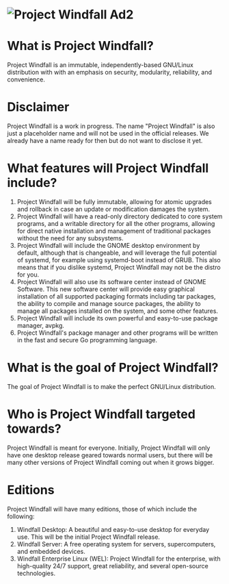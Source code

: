 # ![Project Windfall Ad2](https://github.com/PenguinByte-Projects/Project-Windfall/assets/90986945/47eebfb6-4880-445f-bcc5-27098ab1ec54)
# What is Project Windfall?
Project Windfall is an immutable, independently-based GNU/Linux distribution with with an emphasis on security, modularity, reliability, and convenience.

# Disclaimer
Project Windfall is a work in progress. The name "Project Windfall" is also just a placeholder name and will not be used in the official releases. We already have a name ready for then but do not want to disclose it yet.

# What features will Project Windfall include?
1. Project Windfall will be fully immutable, allowing for atomic upgrades and rollback in case an update or modification damages the system.
2. Project Windfall will have a read-only directory dedicated to core system programs, and a writable directory for all the other programs, allowing for direct native installation and management of traditional packages without the need for any subsystems.
3. Project Windfall will include the GNOME desktop environment by default, although that is changeable, and will leverage the full potential of systemd, for example using systemd-boot instead of GRUB. This also means that if you dislike systemd, Project Windfall may not be the distro for you.
4. Project Windfall will also use its software center instead of GNOME Software. This new software center will provide easy graphical installation of all supported packaging formats including tar packages, the ability to compile and manage source packages, the ability to manage all packages installed on the system, and some other features.
5. Project Windfall will include its own powerful and easy-to-use package manager, avpkg.
6. Project Windfall's package manager and other programs will be written in the fast and secure Go programming language.

# What is the goal of Project Windfall?
The goal of Project Windfall is to make the perfect GNU/Linux distribution.

# Who is Project Windfall targeted towards?
Project Windfall is meant for everyone. Initially, Project Windfall will only have one desktop release geared towards normal users, but there will be many other versions of Project Windfall coming out when it grows bigger.

# Editions
Project Windfall will have many editions, those of which include the following:
1. Windfall Desktop: A beautiful and easy-to-use desktop for everyday use. This will be the initial Project Windfall release.
2. Windfall Server: A free operating system for servers, supercomputers, and embedded devices.
3. Windfall Enterprise Linux (WEL): Project Windfall for the enterprise, with high-quality 24/7 support, great reliability, and several open-source technologies.
